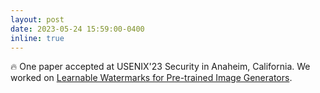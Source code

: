 ```yaml
---
layout: post
date: 2023-05-24 15:59:00-0400
inline: true
---
```


:fire: One paper accepted at USENIX'23 Security in Anaheim, California. We worked on [Learnable Watermarks for Pre-trained Image Generators](https://arxiv.org/abs/2304.07361).

